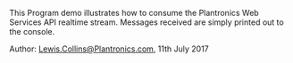 This Program demo illustrates how to consume the Plantronics Web Services API realtime stream.
Messages received are simply printed out to the console.
    
Author: Lewis.Collins@Plantronics.com, 11th July 2017
